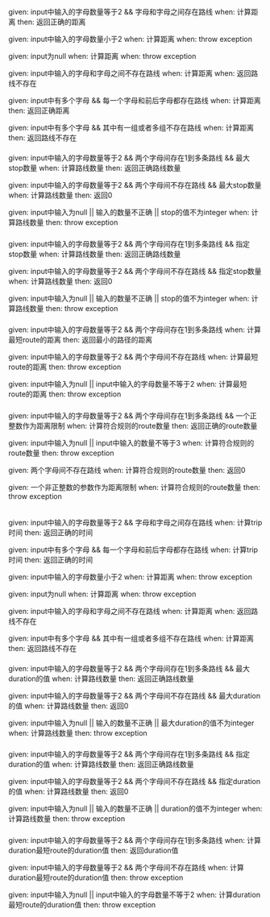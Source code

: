 given:
input中输入的字母数量等于2 && 字母和字母之间存在路线
when:
计算距离
then:
返回正确的距离

given:
input中输入的字母数量小于2
when:
计算距离
when:
throw exception

given:
input为null
when:
计算距离
when:
throw exception

given:
input中输入的字母和字母之间不存在路线
when:
计算距离
when:
返回路线不存在

given:
input中有多个字母 && 每一个字母和前后字母都存在路线
when:
计算距离
then:
返回正确距离

given:
input中有多个字母 && 其中有一组或者多组不存在路线
when:
计算距离
then:
返回路线不存在


####

given:
input中输入的字母数量等于2 && 两个字母间存在1到多条路线 && 最大stop数量
when:
计算路线数量
then:
返回正确路线数量

given:
input中输入的字母数量等于2 && 两个字母间不存在路线 && 最大stop数量
when:
计算路线数量
then:
返回0

given:
input中输入为null || 输入的数量不正确 || stop的值不为integer
when:
计算路线数量
then:
throw exception


###

given:
input中输入的字母数量等于2 && 两个字母间存在1到多条路线 && 指定stop数量
when:
计算路线数量
then:
返回正确路线数量

given:
input中输入的字母数量等于2 && 两个字母间不存在路线 && 指定stop数量
when:
计算路线数量
then:
返回0

given:
input中输入为null || 输入的数量不正确 || stop的值不为integer
when:
计算路线数量
then:
throw exception


###

given:
input中输入的字母数量等于2 && 两个字母间存在1到多条路线
when:
计算最短route的距离
then:
返回最小的路径的距离

given:
input中输入的字母数量等于2 && 两个字母间不存在路线
when:
计算最短route的距离
then:
throw exception

given:
input中输入为null || input中输入的字母数量不等于2
when:
计算最短route的距离
then:
throw exception


### 
given:
input中输入的字母数量等于2 && 两个字母间存在1到多条路线 && 一个正整数作为距离限制
when:
计算符合规则的route数量
then:
返回正确的route数量

given:
input中输入为null || input中输入的数量不等于3
when:
计算符合规则的route数量
then:
throw exception

given:
两个字母间不存在路线
when:
计算符合规则的route数量
then:
返回0

given:
一个非正整数的参数作为距离限制
when:
计算符合规则的route数量
then:
throw exception


######
given:
input中输入的字母数量等于2 && 字母和字母之间存在路线
when:
计算trip时间
then:
返回正确的时间

given:
input中有多个字母 && 每一个字母和前后字母都存在路线
when:
计算trip时间
then:
返回正确的时间

given:
input中输入的字母数量小于2
when:
计算距离
when:
throw exception

given:
input为null
when:
计算距离
when:
throw exception

given:
input中输入的字母和字母之间不存在路线
when:
计算距离
when:
返回路线不存在

given:
input中有多个字母 && 其中有一组或者多组不存在路线
when:
计算距离
then:
返回路线不存在


####

given:
input中输入的字母数量等于2 && 两个字母间存在1到多条路线 && 最大duration的值
when:
计算路线数量
then:
返回正确路线数量

given:
input中输入的字母数量等于2 && 两个字母间不存在路线 && 最大duration的值
when:
计算路线数量
then:
返回0

given:
input中输入为null || 输入的数量不正确 || 最大duration的值不为integer
when:
计算路线数量
then:
throw exception

###

given:
input中输入的字母数量等于2 && 两个字母间存在1到多条路线 && 指定duration的值
when:
计算路线数量
then:
返回正确路线数量

given:
input中输入的字母数量等于2 && 两个字母间不存在路线 && 指定duration的值
when:
计算路线数量
then:
返回0

given:
input中输入为null || 输入的数量不正确 || duration的值不为integer
when:
计算路线数量
then:
throw exception

###

given:
input中输入的字母数量等于2 && 两个字母间存在1到多条路线
when:
计算duration最短route的duration值
then:
返回duration值

given:
input中输入的字母数量等于2 && 两个字母间不存在路线
when:
计算duration最短route的duration值
then:
throw exception

given:
input中输入为null || input中输入的字母数量不等于2
when:
计算duration最短route的duration值
then:
throw exception